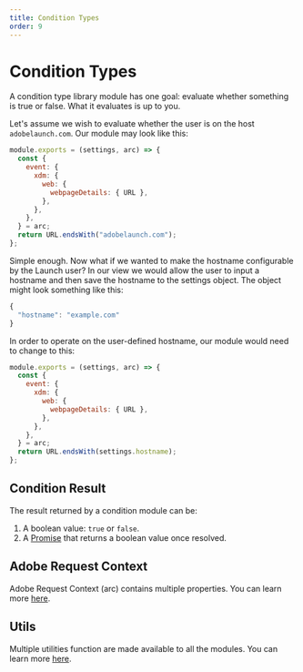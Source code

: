 ```yaml
---
title: Condition Types
order: 9
---
```


# Condition Types

A condition type library module has one goal: evaluate whether something is true or false. What it evaluates is up to you.

Let's assume we wish to evaluate whether the user is on the host `adobelaunch.com`. Our module may look like this:

```javascript
module.exports = (settings, arc) => {
  const {
    event: {
      xdm: {
        web: {
          webpageDetails: { URL },
        },
      },
    },
  } = arc;
  return URL.endsWith("adobelaunch.com");
};
```

Simple enough. Now what if we wanted to make the hostname configurable by the Launch user? In our view we would allow the user to input a hostname and then save the hostname to the settings object. The object might look something like this:

```javascript
{
  "hostname": "example.com"
}
```

In order to operate on the user-defined hostname, our module would need to change to this:

```javascript
module.exports = (settings, arc) => {
  const {
    event: {
      xdm: {
        web: {
          webpageDetails: { URL },
        },
      },
    },
  } = arc;
  return URL.endsWith(settings.hostname);
};
```

## Condition Result

The result returned by a condition module can be:

1. A boolean value: `true` or `false`.
2. A [Promise](https://developer.mozilla.org/en-US/docs/Web/JavaScript/Reference/Global_Objects/Promise) that returns a boolean value once resolved.

## Adobe Request Context

Adobe Request Context (arc) contains multiple properties. You can learn more [here](../arc).

## Utils

Multiple utilities function are made available to all the modules. You can learn more [here](../utils).
